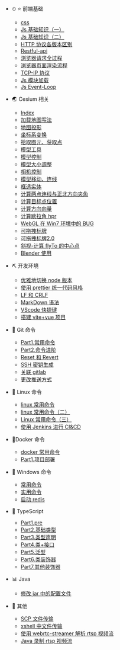 - ⏲ :star: 前端基础

  - [css](/notes/前端基础/css.md)
  - [Js 基础知识（一）](/notes/前端基础/Js基础知识1.md)
  - [Js 基础知识（二）](/notes/前端基础/Js基础知识2.md)
  - [HTTP 协议各版本区别](/notes/前端基础/HTTP协议各版本区别.md)
  - [Restful-api](/notes/前端基础/Restful-api.md)
  - [浏览器请求全过程](/notes/前端基础/浏览器从发出请求到页面渲染完毕全过程.md)
  - [浏览器页面渲染流程](/notes/前端基础/浏览器页面渲染流程.md)
  - [TCP-IP 协议](/notes/前端基础/TCP-IP协议.md)
  - [Js 模块加载](/notes/前端基础/Js模块加载.md)
  - [Js Event-Loop](/notes/前端基础/事件循环.md)

- 🌏 Cesium 相关

  - [Index](/notes/Cesium相关/Index.md)
  - [加载地图写法](/notes/Cesium相关/加载地图写法.md)
  - [地图投影](/notes/Cesium相关/地图投影.md)
  - [坐标系变换](/notes/Cesium相关/坐标系变换.md)
  - [拾取图元、获取点](/notes/Cesium相关/拾取图元、获取点.md)
  - [模型工具](/notes/Cesium相关/模型工具.md)
  - [模型控制](/notes/Cesium相关/模型控制.md)
  - [模型大小调整](/notes/Cesium相关/模型大小调整.md)
  - [相机控制](/notes/Cesium相关/相机控制.md)
  - [模型移动、连线](/notes/Cesium相关/模型移动、连线.md)
  - [框选实体](/notes/Cesium相关/框选实体.md)
  - [计算两点连线与正北方向夹角](/notes/Cesium相关/计算两点连线与正北方向夹角.md)
  - [计算目标点位置](/notes/Cesium相关/计算目标点位置.md)
  - [计算方向向量](/notes/Cesium相关/计算方向向量.md)
  - [计算欧拉角 hpr](/notes/Cesium相关/计算欧拉角hpr.md)
  - [WebGL 在 Win7 环境中的 BUG](/notes/Cesium相关/Win7环境项目bug.md)
  - [可拖拽标牌](/notes/Cesium相关/可拖拽标牌.md)
  - [可拖拽标牌2.0](/notes/Cesium相关/可拖拽标牌2.0.md)
  - [斜视-计算 flyTo 的中心点](/notes/Cesium相关/斜视-计算flyTo的中心点.md)
  - [Blender 使用](/notes/Cesium相关/Blender使用.md)

- ⛏ 开发环境

  - [优雅地切换 node 版本](/notes/开发环境/优雅地切换node版本.md)
  - [使用 prettier 统一代码风格](/notes/开发环境/使用prettier统一代码风格.md)
  - [LF 和 CRLF](/notes/开发环境/LF&CRLF.md)
  - [MarkDown 语法](/notes/开发环境/Markdown语法速查.md)
  - [VScode 快捷键](/notes/开发环境/VS_Code快捷键.md)
  - [搭建 vite+vue 项目](/notes/开发环境/搭建vite+vue项目.md)

- 🍂 Git 命令

  - [Part1.常用命令](/notes/Git命令/Part1.常用命令.md)
  - [Part2.命令进阶](/notes/Git命令/Part2.命令进阶.md)
  - [Reset 和 Revert](/notes/Git命令/reset和revert.md)
  - [SSH 密钥生成](/notes/Git命令/SSH密钥生成.md)
  - [关联 gitlab](/notes/Git命令/关联gitlab.md)
  - [更改推送方式](/notes/Git命令/更改推送方式.md)

- 🌼 Linux 命令

  - [linux 常用命令](/notes/Linux命令/linux常用命令.md)
  - [linux 常用命令（二）](/notes/Linux命令/linux常用命令（二）.md)
  - [Linux 常用命令（三）](/notes/Linux命令/Linux常用命令（三）.md)
  - [使用 Jenkins 进行 CI&CD](/notes/Linux命令/使用Jenkins进行CI&CD.md)

- 🍟Docker 命令

  - [docker 常用命令](/notes/Docker命令/docker常用命令.md)
  - [Part1.项目部署](/notes/Docker命令/Part1.项目部署.md)

- 🧫 Windows 命令

  - [常用命令](/notes/Windows命令/常用命令.md)
  - [实用命令](/notes/Windows命令/实用命令.md)
  - [启动 redis](/notes/Windows命令/启动redis.md)

- 🥨 TypeScript

  - [Part1.pre](/notes/TypeScript/Part1.pre.md)
  - [Part2.基础类型](/notes/TypeScript/Part2.基础类型.md)
  - [Part3.类型声明](/notes/TypeScript/Part3.类型声明.md)
  - [Part4.类+接口](/notes/TypeScript/Part4.类+接口.md)
  - [Part5.泛型](/notes/TypeScript/Part5.泛型.md)
  - [Part6.类装饰器](/notes/TypeScript/Part6.类装饰器.md)
  - [Part7.其他装饰器](/notes/TypeScript/Part7.其他装饰器.md)

- 📊 Java

  - [修改 jar 中的配置文件](/notes/Java/修改jar中的配置文件.md)

- 🎂 其他

  - [SCP 文件传输](/notes/其他/SCP文件传输.md)
  - [xshell 中文件传输](/notes/其他/xshell中文件传输.md)
  - [使用 webrtc-streamer 解析 rtsp 视频流](/notes/其他/使用webrtc-streamer解析rtsp视频流.md)
  - [Java 录制 rtsp 视频流](/notes/其他/Java录制rtsp视频流.md)
